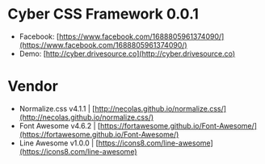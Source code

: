 # Cyber CSS Framework 0.0.1
- Facebook: [https://www.facebook.com/1688805961374090/](https://www.facebook.com/1688805961374090/)
- Demo: [http://cyber.drivesource.co](http://cyber.drivesource.co)

# Vendor
- Normalize.css v4.1.1 | [http://necolas.github.io/normalize.css/](http://necolas.github.io/normalize.css/)
- Font Awesome v4.6.2 | [https://fortawesome.github.io/Font-Awesome/](https://fortawesome.github.io/Font-Awesome/)
- Line Awesome v1.0.0 | [https://icons8.com/line-awesome](https://icons8.com/line-awesome)
